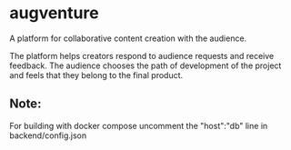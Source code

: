 # augventure
A platform for collaborative content creation with the audience.

The platform helps creators respond to audience requests and receive feedback. The audience chooses the path of development of the project and feels that they belong to the final product.


## Note:
For building with docker compose uncomment the "host":"db" line in backend/config.json
